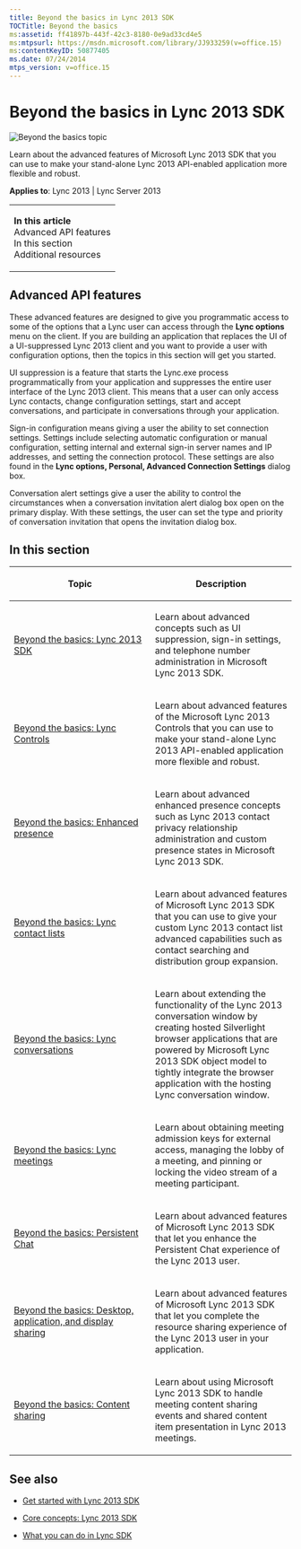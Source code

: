 ```yaml
---
title: Beyond the basics in Lync 2013 SDK
TOCTitle: Beyond the basics
ms:assetid: ff41897b-443f-42c3-8180-0e9ad33cd4e5
ms:mtpsurl: https://msdn.microsoft.com/library/JJ933259(v=office.15)
ms:contentKeyID: 50877405
ms.date: 07/24/2014
mtps_version: v=office.15
---
```


# Beyond the basics in Lync 2013 SDK

![Beyond the basics topic](images/JJ937254.mod_icon_beyondbasics_long(Office.15).png "Beyond the basics topic")

Learn about the advanced features of Microsoft Lync 2013 SDK that you can use to make your stand-alone Lync 2013 API-enabled application more flexible and robust.



**Applies to**: Lync 2013 | Lync Server 2013

<table>
<colgroup>
<col style="width: 100%" />
</colgroup>
<tbody>
<tr class="odd">
<td><p><strong>In this article</strong><br />
Advanced API features<br />
In this section<br />
Additional resources</p></td>
</tr>
</tbody>
</table>

## Advanced API features

These advanced features are designed to give you programmatic access to some of the options that a Lync user can access through the **Lync options** menu on the client. If you are building an application that replaces the UI of a UI-suppressed Lync 2013 client and you want to provide a user with configuration options, then the topics in this section will get you started.

UI suppression is a feature that starts the Lync.exe process programmatically from your application and suppresses the entire user interface of the Lync 2013 client. This means that a user can only access Lync contacts, change configuration settings, start and accept conversations, and participate in conversations through your application.

Sign-in configuration means giving a user the ability to set connection settings. Settings include selecting automatic configuration or manual configuration, setting internal and external sign-in server names and IP addresses, and setting the connection protocol. These settings are also found in the **Lync options, Personal, Advanced Connection Settings** dialog box.

Conversation alert settings give a user the ability to control the circumstances when a conversation invitation alert dialog box open on the primary display. With these settings, the user can set the type and priority of conversation invitation that opens the invitation dialog box.

## In this section

<table>
<colgroup>
<col style="width: 50%" />
<col style="width: 50%" />
</colgroup>
<thead>
<tr class="header">
<th><p>Topic</p></th>
<th><p>Description</p></th>
</tr>
</thead>
<tbody>
<tr class="odd">
<td><p><a href="beyond-the-basics-lync-2013-sdk.md">Beyond the basics: Lync 2013 SDK</a></p></td>
<td><p>Learn about advanced concepts such as UI suppression, sign-in settings, and telephone number administration in Microsoft Lync 2013 SDK.</p></td>
</tr>
<tr class="even">
<td><p><a href="beyond-the-basics-lync-controls.md">Beyond the basics: Lync Controls</a></p></td>
<td><p>Learn about advanced features of the Microsoft Lync 2013 Controls that you can use to make your stand-alone Lync 2013 API-enabled application more flexible and robust.</p></td>
</tr>
<tr class="odd">
<td><p><a href="beyond-the-basics-enhanced-presence.md">Beyond the basics: Enhanced presence</a></p></td>
<td><p>Learn about advanced enhanced presence concepts such as Lync 2013 contact privacy relationship administration and custom presence states in Microsoft Lync 2013 SDK.</p></td>
</tr>
<tr class="even">
<td><p><a href="beyond-the-basics-lync-contact-lists.md">Beyond the basics: Lync contact lists</a></p></td>
<td><p>Learn about advanced features of Microsoft Lync 2013 SDK that you can use to give your custom Lync 2013 contact list advanced capabilities such as contact searching and distribution group expansion.</p></td>
</tr>
<tr class="odd">
<td><p><a href="beyond-the-basics-lync-conversations.md">Beyond the basics: Lync conversations</a></p></td>
<td><p>Learn about extending the functionality of the Lync 2013 conversation window by creating hosted Silverlight browser applications that are powered by Microsoft Lync 2013 SDK object model to tightly integrate the browser application with the hosting Lync conversation window.</p></td>
</tr>
<tr class="even">
<td><p><a href="beyond-the-basics-lync-meetings.md">Beyond the basics: Lync meetings</a></p></td>
<td><p>Learn about obtaining meeting admission keys for external access, managing the lobby of a meeting, and pinning or locking the video stream of a meeting participant.</p></td>
</tr>
<tr class="odd">
<td><p><a href="beyond-the-basics-persistent-chat.md">Beyond the basics: Persistent Chat</a></p></td>
<td><p>Learn about advanced features of Microsoft Lync 2013 SDK that let you enhance the Persistent Chat experience of the Lync 2013 user.</p></td>
</tr>
<tr class="even">
<td><p><a href="beyond-the-basics-desktop-application-and-display-sharing.md">Beyond the basics: Desktop, application, and display sharing</a></p></td>
<td><p>Learn about advanced features of Microsoft Lync 2013 SDK that let you complete the resource sharing experience of the Lync 2013 user in your application.</p></td>
</tr>
<tr class="odd">
<td><p><a href="beyond-the-basics-content-sharing.md">Beyond the basics: Content sharing</a></p></td>
<td><p>Learn about using Microsoft Lync 2013 SDK to handle meeting content sharing events and shared content item presentation in Lync 2013 meetings.</p></td>
</tr>
</tbody>
</table>

## See also

  - [Get started with Lync 2013 SDK](get-started-with-lync-2013-sdk.md)

  - [Core concepts: Lync 2013 SDK](core-concepts-lync-2013-sdk.md)

  - [What you can do in Lync SDK](what-you-can-do-in-lync-sdk.md)

